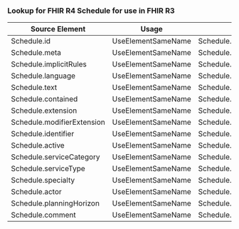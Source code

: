 ### Lookup for FHIR R4 Schedule for use in FHIR R3

| Source Element | Usage | Target |
| -------------- | ----- | ------ |
| Schedule.id | UseElementSameName | Schedule.id |
| Schedule.meta | UseElementSameName | Schedule.meta |
| Schedule.implicitRules | UseElementSameName | Schedule.implicitRules |
| Schedule.language | UseElementSameName | Schedule.language |
| Schedule.text | UseElementSameName | Schedule.text |
| Schedule.contained | UseElementSameName | Schedule.contained |
| Schedule.extension | UseElementSameName | Schedule.extension |
| Schedule.modifierExtension | UseElementSameName | Schedule.modifierExtension |
| Schedule.identifier | UseElementSameName | Schedule.identifier |
| Schedule.active | UseElementSameName | Schedule.active |
| Schedule.serviceCategory | UseElementSameName | Schedule.serviceCategory |
| Schedule.serviceType | UseElementSameName | Schedule.serviceType |
| Schedule.specialty | UseElementSameName | Schedule.specialty |
| Schedule.actor | UseElementSameName | Schedule.actor |
| Schedule.planningHorizon | UseElementSameName | Schedule.planningHorizon |
| Schedule.comment | UseElementSameName | Schedule.comment |
